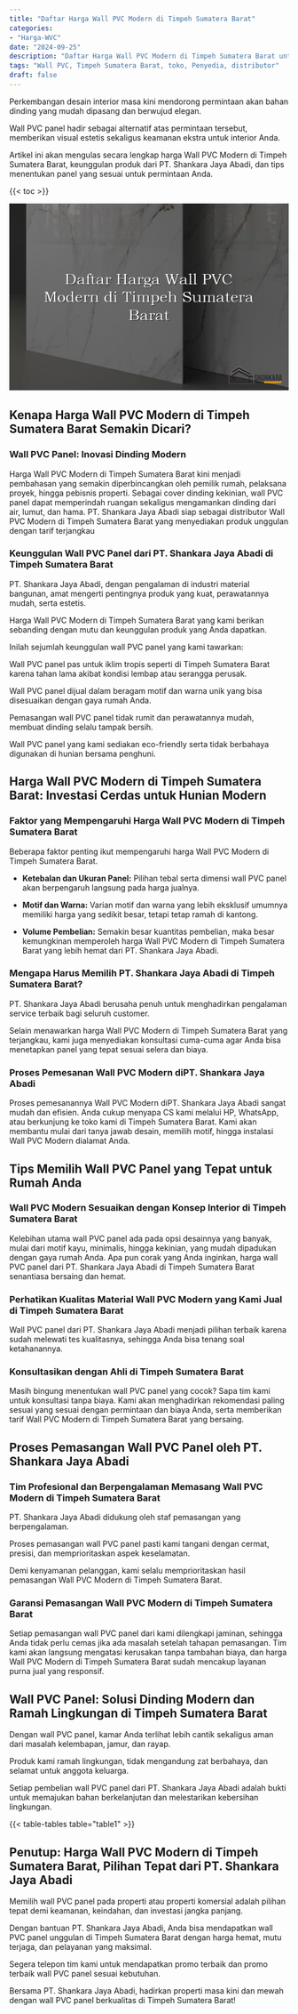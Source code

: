 ```yaml
---
title: "Daftar Harga Wall PVC Modern di Timpeh Sumatera Barat"
categories: 
- "Harga-WVC"
date: "2024-09-25"
description: "Daftar Harga Wall PVC Modern di Timpeh Sumatera Barat untuk tempat tinggal, kantor, serta toko. Panel berkualitas, beragam motif, warna menarik, dengan servis penempatan dikerjakan oleh tenaga ahli profesional dan jaminan resmi!|Jasa penyediaan Wall PVC Modern di Timpeh Sumatera Barat bagi kebutuhan rumah, kantor, maupun toko, beserta produk terbaik dan pemasangan oleh tenaga ahli profesional dan jaminan resmi.|Pilihan Wall PVC Modern di Timpeh Sumatera Barat yang andal bagi hunian, perkantoran, serta gerai, dengan panel terbaik dan instalasi ditangani oleh teknisi ahli dan kepastian resmi.|Distribusi Wall PVC Modern di Timpeh Sumatera Barat bagi rumah, perkantoran, dan gerai, dengan material unggulan dan pemasangan oleh teknisi profesional, dilengkapi dengan kepastian resmi.}"
tags: "Wall PVC, Timpeh Sumatera Barat, toko, Penyedia, distributor"
draft: false
---
```


Perkembangan desain interior masa kini mendorong permintaan akan bahan dinding yang mudah dipasang dan berwujud elegan.

Wall PVC panel hadir sebagai alternatif atas permintaan tersebut, memberikan visual estetis sekaligus keamanan ekstra untuk interior Anda.

Artikel ini akan mengulas secara lengkap harga Wall PVC Modern di Timpeh Sumatera Barat, keunggulan produk dari PT. Shankara Jaya Abadi, dan tips menentukan panel yang sesuai untuk permintaan Anda.

{{< toc >}}

![Daftar Harga Wall PVC Modern di Timpeh Sumatera Barat](/images/Harga-WVC/Daftar-Harga-Wall-PVC-Modern-di-Timpeh-Sumatera-Barat.png)


## Kenapa Harga Wall PVC Modern di Timpeh Sumatera Barat Semakin Dicari?

### Wall PVC Panel: Inovasi Dinding Modern

Harga Wall PVC Modern di Timpeh Sumatera Barat kini menjadi pembahasan yang semakin diperbincangkan oleh pemilik rumah, pelaksana proyek, hingga pebisnis properti. Sebagai cover dinding kekinian, wall PVC panel dapat memperindah ruangan sekaligus mengamankan dinding dari air, lumut, dan hama. PT. Shankara Jaya Abadi siap sebagai distributor Wall PVC Modern di Timpeh Sumatera Barat yang menyediakan produk unggulan dengan tarif terjangkau

### Keunggulan Wall PVC Panel dari PT. Shankara Jaya Abadi di Timpeh Sumatera Barat

PT. Shankara Jaya Abadi, dengan pengalaman di industri material bangunan, amat mengerti pentingnya produk yang kuat, perawatannya mudah, serta estetis.

Harga Wall PVC Modern di Timpeh Sumatera Barat yang kami berikan sebanding dengan mutu dan keunggulan produk yang Anda dapatkan.

Inilah sejumlah keunggulan wall PVC panel yang kami tawarkan:

Wall PVC panel pas untuk iklim tropis seperti di Timpeh Sumatera Barat karena tahan lama akibat kondisi lembap atau serangga perusak.

Wall PVC panel dijual dalam beragam motif dan warna unik yang bisa disesuaikan dengan gaya rumah Anda.

Pemasangan wall PVC panel tidak rumit dan perawatannya mudah, membuat dinding selalu tampak bersih.

Wall PVC panel yang kami sediakan eco-friendly serta tidak berbahaya digunakan di hunian bersama penghuni.

## Harga Wall PVC Modern di Timpeh Sumatera Barat: Investasi Cerdas untuk Hunian Modern

### Faktor yang Mempengaruhi Harga Wall PVC Modern di Timpeh Sumatera Barat

Beberapa faktor penting ikut mempengaruhi harga Wall PVC Modern di Timpeh Sumatera Barat.

- **Ketebalan dan Ukuran Panel:** Pilihan tebal serta dimensi wall PVC panel akan berpengaruh langsung pada harga jualnya.

- **Motif dan Warna:** Varian motif dan warna yang lebih eksklusif umumnya memiliki harga yang sedikit besar, tetapi tetap ramah di kantong.

- **Volume Pembelian:** Semakin besar kuantitas pembelian, maka besar kemungkinan memperoleh harga Wall PVC Modern di Timpeh Sumatera Barat yang lebih hemat dari PT. Shankara Jaya Abadi.

### Mengapa Harus Memilih PT. Shankara Jaya Abadi di Timpeh Sumatera Barat?

PT. Shankara Jaya Abadi berusaha penuh untuk menghadirkan pengalaman service terbaik bagi seluruh customer.

Selain menawarkan harga Wall PVC Modern di Timpeh Sumatera Barat yang terjangkau, kami juga menyediakan konsultasi cuma-cuma agar Anda bisa menetapkan panel yang tepat sesuai selera dan biaya.

### Proses Pemesanan Wall PVC Modern diPT. Shankara Jaya Abadi

Proses pemesanannya Wall PVC Modern diPT. Shankara Jaya Abadi sangat mudah dan efisien. Anda cukup menyapa CS kami melalui HP, WhatsApp, atau berkunjung ke toko kami di Timpeh Sumatera Barat. Kami akan membantu mulai dari tanya jawab desain, memilih motif, hingga instalasi Wall PVC Modern dialamat Anda.

## Tips Memilih Wall PVC Panel yang Tepat untuk Rumah Anda

### Wall PVC Modern Sesuaikan dengan Konsep Interior di Timpeh Sumatera Barat

Kelebihan utama wall PVC panel ada pada opsi desainnya yang banyak, mulai dari motif kayu, minimalis, hingga kekinian, yang mudah dipadukan dengan gaya rumah Anda. Apa pun corak yang Anda inginkan, harga wall PVC panel dari PT. Shankara Jaya Abadi di Timpeh Sumatera Barat senantiasa bersaing dan hemat.

### Perhatikan Kualitas Material Wall PVC Modern yang Kami Jual di Timpeh Sumatera Barat

Wall PVC panel dari PT. Shankara Jaya Abadi menjadi pilihan terbaik karena sudah melewati tes kualitasnya, sehingga Anda bisa tenang soal ketahanannya.

### Konsultasikan dengan Ahli di Timpeh Sumatera Barat

Masih bingung menentukan wall PVC panel yang cocok? Sapa tim kami untuk konsultasi tanpa biaya. Kami akan menghadirkan rekomendasi paling sesuai yang sesuai dengan permintaan dan biaya Anda, serta memberikan tarif Wall PVC Modern di Timpeh Sumatera Barat yang bersaing.

## Proses Pemasangan Wall PVC Panel oleh PT. Shankara Jaya Abadi

### Tim Profesional dan Berpengalaman Memasang Wall PVC Modern di Timpeh Sumatera Barat

PT. Shankara Jaya Abadi didukung oleh staf pemasangan yang berpengalaman.

Proses pemasangan wall PVC panel pasti kami tangani dengan cermat, presisi, dan memprioritaskan aspek keselamatan.

Demi kenyamanan pelanggan, kami selalu memprioritaskan hasil pemasangan Wall PVC Modern di Timpeh Sumatera Barat.

### Garansi Pemasangan Wall PVC Modern di Timpeh Sumatera Barat

Setiap pemasangan wall PVC panel dari kami dilengkapi jaminan, sehingga Anda tidak perlu cemas jika ada masalah setelah tahapan pemasangan. Tim kami akan langsung mengatasi kerusakan tanpa tambahan biaya, dan harga Wall PVC Modern di Timpeh Sumatera Barat sudah mencakup layanan purna jual yang responsif.

## Wall PVC Panel: Solusi Dinding Modern dan Ramah Lingkungan di Timpeh Sumatera Barat

Dengan wall PVC panel, kamar Anda terlihat lebih cantik sekaligus aman dari masalah kelembapan, jamur, dan rayap.

Produk kami ramah lingkungan, tidak mengandung zat berbahaya, dan selamat untuk anggota keluarga.

Setiap pembelian wall PVC panel dari PT. Shankara Jaya Abadi adalah bukti untuk memajukan bahan berkelanjutan dan melestarikan kebersihan lingkungan.

{{< table-tables table="table1" >}}

## Penutup: Harga Wall PVC Modern di Timpeh Sumatera Barat, Pilihan Tepat dari PT. Shankara Jaya Abadi

Memilih wall PVC panel pada properti atau properti komersial adalah pilihan tepat demi keamanan, keindahan, dan investasi jangka panjang.

Dengan bantuan PT. Shankara Jaya Abadi, Anda bisa mendapatkan wall PVC panel unggulan di Timpeh Sumatera Barat dengan harga hemat, mutu terjaga, dan pelayanan yang maksimal.

Segera telepon tim kami untuk mendapatkan promo terbaik dan promo terbaik wall PVC panel sesuai kebutuhan.

Bersama PT. Shankara Jaya Abadi, hadirkan properti masa kini dan mewah dengan wall PVC panel berkualitas di Timpeh Sumatera Barat!